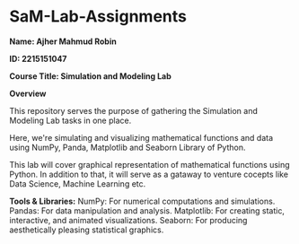 # SaM-Lab-Assignments

<b>
  
Name: Ajher Mahmud Robin

ID: 2215151047

Course Title: Simulation and Modeling Lab 

</b>

<b>Overview</b>

This repository serves the purpose of gathering the Simulation and Modeling Lab tasks in one place. 

Here, we're simulating and visualizing mathematical functions and data using NumPy, Panda, Matplotlib and Seaborn Library of Python.

This lab will cover graphical representation of mathematical functions using Python. In addition to that, it will serve as a gataway to venture cocepts like Data Science, Machine Learning etc. 


<b>Tools & Libraries:</b>
NumPy: For numerical computations and simulations.
Pandas: For data manipulation and analysis.
Matplotlib: For creating static, interactive, and animated visualizations.
Seaborn: For producing aesthetically pleasing statistical graphics.
